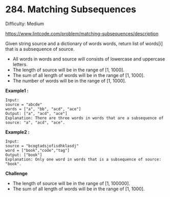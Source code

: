 # 284. Matching Subsequences

Difficulty: Medium

https://www.lintcode.com/problem/matching-subsequences/description

Given string source and a dictionary of words words, return list of words[i] that is a subsequence of source.

* All words in words and source will consists of lowercase and uppercase letters.
* The length of source will be in the range of [1, 1000].
* The sum of all length of words will be in the range of [1, 1000].
* The number of words will be in the range of [1, 1000].

**Example1 :**
```
Input: 
source = "abcde"
words = ["a", "bb", "acd", "ace"]
Output: ["a", "acd", "ace"]
Explanation: There are three words in words that are a subsequence of source: "a", "acd", "ace".
```

**Example2 :**
```
Input: 
source = "bcogtadsjofisdhklasdj"
word = ["book","code","tag"]
Output: ["book"]
Explanation: Only one word in words that is a subsequence of source: "book".
```

**Challenge**
* The length of source will be in the range of [1, 100000].
* The sum of all length of words will be in the range of [1, 1000].

